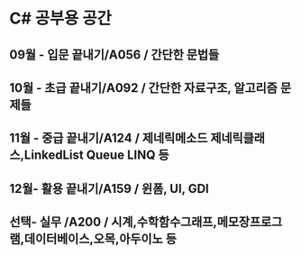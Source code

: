 # C# 공부용 공간

## 09월 - 입문 끝내기/A056 / 간단한 문법들
## 10월 - 초급 끝내기/A092 / 간단한 자료구조, 알고리즘 문제들
## 11월 - 중급 끝내기/A124 / 제네릭메소드 제네릭클래스,LinkedList Queue<T> LINQ 등
## 12월- 활용 끝내기/A159 / 윈폼, UI, GDI
## 선택- 실무 /A200 / 시계,수학함수그래프,메모장프로그램,데이터베이스,오목,아두이노 등
